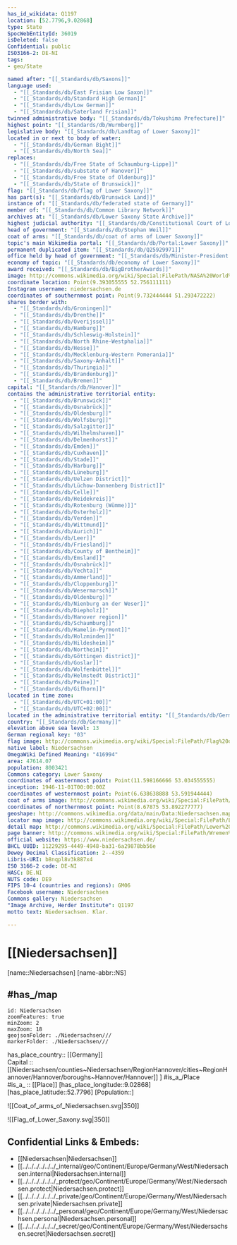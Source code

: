 ```yaml
---
has_id_wikidata: Q1197
location: [52.7796,9.02868] 
type: State
SpocWebEntityId: 36019
isDeleted: false
Confidential: public
ISO3166-2: DE-NI
tags:
- geo/State

named after: "[[_Standards/db/Saxons]]"
language used:
  - "[[_Standards/db/East Frisian Low Saxon]]"
  - "[[_Standards/db/Standard High German]]"
  - "[[_Standards/db/Low German]]"
  - "[[_Standards/db/Saterland Frisian]]"
twinned administrative body: "[[_Standards/db/Tokushima Prefecture]]"
highest point: "[[_Standards/db/Wurmberg]]"
legislative body: "[[_Standards/db/Landtag of Lower Saxony]]"
located in or next to body of water:
  - "[[_Standards/db/German Bight]]"
  - "[[_Standards/db/North Sea]]"
replaces:
  - "[[_Standards/db/Free State of Schaumburg-Lippe]]"
  - "[[_Standards/db/substate of Hanover]]"
  - "[[_Standards/db/Free State of Oldenburg]]"
  - "[[_Standards/db/State of Brunswick]]"
flag: "[[_Standards/db/flag of Lower Saxony]]"
has part(s): "[[_Standards/db/Brunswick Land]]"
instance of: "[[_Standards/db/federated state of Germany]]"
member of: "[[_Standards/db/Common Library Network]]"
archives at: "[[_Standards/db/Lower Saxony State Archive]]"
highest judicial authority: "[[_Standards/db/Constitutional Court of Lower Saxony]]"
head of government: "[[_Standards/db/Stephan Weil]]"
coat of arms: "[[_Standards/db/coat of arms of Lower Saxony]]"
topic's main Wikimedia portal: "[[_Standards/db/Portal:Lower Saxony]]"
permanent duplicated item: "[[_Standards/db/Q25929971]]"
office held by head of government: "[[_Standards/db/Minister-President of Lower Saxony]]"
economy of topic: "[[_Standards/db/economy of Lower Saxony]]"
award received: "[[_Standards/db/BigBrotherAwards]]"
image: http://commons.wikimedia.org/wiki/Special:FilePath/NASA%20World%20Wind%20-%20Ostfriesland.png
coordinate location: Point(9.393055555 52.756111111)
Instagram username: niedersachsen.de
coordinates of southernmost point: Point(9.732444444 51.293472222)
shares border with:
  - "[[_Standards/db/Groningen]]"
  - "[[_Standards/db/Drenthe]]"
  - "[[_Standards/db/Overijssel]]"
  - "[[_Standards/db/Hamburg]]"
  - "[[_Standards/db/Schleswig-Holstein]]"
  - "[[_Standards/db/North Rhine-Westphalia]]"
  - "[[_Standards/db/Hesse]]"
  - "[[_Standards/db/Mecklenburg-Western Pomerania]]"
  - "[[_Standards/db/Saxony-Anhalt]]"
  - "[[_Standards/db/Thuringia]]"
  - "[[_Standards/db/Brandenburg]]"
  - "[[_Standards/db/Bremen]]"
capital: "[[_Standards/db/Hanover]]"
contains the administrative territorial entity:
  - "[[_Standards/db/Brunswick]]"
  - "[[_Standards/db/Osnabrück]]"
  - "[[_Standards/db/Oldenburg]]"
  - "[[_Standards/db/Wolfsburg]]"
  - "[[_Standards/db/Salzgitter]]"
  - "[[_Standards/db/Wilhelmshaven]]"
  - "[[_Standards/db/Delmenhorst]]"
  - "[[_Standards/db/Emden]]"
  - "[[_Standards/db/Cuxhaven]]"
  - "[[_Standards/db/Stade]]"
  - "[[_Standards/db/Harburg]]"
  - "[[_Standards/db/Lüneburg]]"
  - "[[_Standards/db/Uelzen District]]"
  - "[[_Standards/db/Lüchow-Dannenberg District]]"
  - "[[_Standards/db/Celle]]"
  - "[[_Standards/db/Heidekreis]]"
  - "[[_Standards/db/Rotenburg (Wümme)]]"
  - "[[_Standards/db/Osterholz]]"
  - "[[_Standards/db/Verden]]"
  - "[[_Standards/db/Wittmund]]"
  - "[[_Standards/db/Aurich]]"
  - "[[_Standards/db/Leer]]"
  - "[[_Standards/db/Friesland]]"
  - "[[_Standards/db/County of Bentheim]]"
  - "[[_Standards/db/Emsland]]"
  - "[[_Standards/db/Osnabrück]]"
  - "[[_Standards/db/Vechta]]"
  - "[[_Standards/db/Ammerland]]"
  - "[[_Standards/db/Cloppenburg]]"
  - "[[_Standards/db/Wesermarsch]]"
  - "[[_Standards/db/Oldenburg]]"
  - "[[_Standards/db/Nienburg an der Weser]]"
  - "[[_Standards/db/Diepholz]]"
  - "[[_Standards/db/Hanover region]]"
  - "[[_Standards/db/Schaumburg]]"
  - "[[_Standards/db/Hamelin-Pyrmont]]"
  - "[[_Standards/db/Holzminden]]"
  - "[[_Standards/db/Hildesheim]]"
  - "[[_Standards/db/Northeim]]"
  - "[[_Standards/db/Göttingen district]]"
  - "[[_Standards/db/Goslar]]"
  - "[[_Standards/db/Wolfenbüttel]]"
  - "[[_Standards/db/Helmstedt District]]"
  - "[[_Standards/db/Peine]]"
  - "[[_Standards/db/Gifhorn]]"
located in time zone:
  - "[[_Standards/db/UTC+01:00]]"
  - "[[_Standards/db/UTC+02:00]]"
located in the administrative territorial entity: "[[_Standards/db/Germany]]"
country: "[[_Standards/db/Germany]]"
elevation above sea level: 13
German regional key: "03"
flag image: http://commons.wikimedia.org/wiki/Special:FilePath/Flag%20of%20Lower%20Saxony.svg
native label: Niedersachsen
OmegaWiki Defined Meaning: "416994"
area: 47614.07
population: 8003421
Commons category: Lower Saxony
coordinates of easternmost point: Point(11.598166666 53.034555555)
inception: 1946-11-01T00:00:00Z
coordinates of westernmost point: Point(6.638638888 53.591944444)
coat of arms image: http://commons.wikimedia.org/wiki/Special:FilePath/Coat%20of%20arms%20of%20Lower%20Saxony.svg
coordinates of northernmost point: Point(8.67875 53.892277777)
geoshape: http://commons.wikimedia.org/data/main/Data:Niedersachsen.map
locator map image: http://commons.wikimedia.org/wiki/Special:FilePath/Locator%20map%20Lower-Saxony%20in%20Germany.svg
detail map: http://commons.wikimedia.org/wiki/Special:FilePath/Lower%20Saxony%2C%20administrative%20divisions%20-%20de%20-%20colored.svg
page banner: http://commons.wikimedia.org/wiki/Special:FilePath/Wremen%20banner.jpg
official website: https://www.niedersachsen.de/
BHCL UUID: 11229295-4449-4948-ba31-6a29878bb56e
Dewey Decimal Classification: 2--4359
Libris-URI: b8nqpl8v3k887x4
ISO 3166-2 code: DE-NI
HASC: DE.NI
NUTS code: DE9
FIPS 10-4 (countries and regions): GM06
Facebook username: Niedersachsen
Commons gallery: Niedersachsen
"Image Archive, Herder Institute": Q1197
motto text: Niedersachsen. Klar.

---
```


# [[Niedersachsen]] 

[name::Niedersachsen] 
[name-abbr::NS] 

## #has_/map 

```leaflet
id: Niedersachsen
zoomFeatures: true 
minZoom: 2 
maxZoom: 18
geojsonFolder: ./Niedersachsen///
markerFolder: ./Niedersachsen///
```

has_place_country:: [[Germany]]  
Capital ::  [[Niedersachsen/counties~Niedersachsen/RegionHannover/cities~RegionHannover/Hannover/boroughs~Hannover/Hannover]] ] 
#is_a_/Place  
#is_a_ :: [[Place]] 
[has_place_longitude::9.02868] 
[has_place_latitude::52.7796] 
[Population::] 


![[Coat_of_arms_of_Niedersachsen.svg|350]] 

![[Flag_of_Lower_Saxony.svg|350]] 



## Confidential Links & Embeds: 
- [[Niedersachsen|Niedersachsen]] 
- [[../../../../../../_internal/geo/Continent/Europe/Germany/West/Niedersachsen.internal|Niedersachsen.internal]] 
- [[../../../../../../_protect/geo/Continent/Europe/Germany/West/Niedersachsen.protect|Niedersachsen.protect]] 
- [[../../../../../../_private/geo/Continent/Europe/Germany/West/Niedersachsen.private|Niedersachsen.private]] 
- [[../../../../../../_personal/geo/Continent/Europe/Germany/West/Niedersachsen.personal|Niedersachsen.personal]] 
- [[../../../../../../_secret/geo/Continent/Europe/Germany/West/Niedersachsen.secret|Niedersachsen.secret]] 
